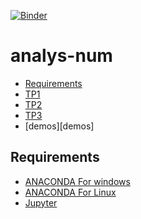 
[![Binder](https://mybinder.org/badge_logo.svg)](https://mybinder.org/v2/gh/barketi-ahlem/analys-num/main)
# analys-num
<!-- START doctoc generated TOC please keep comment here to allow auto update -->
<!-- DON'T EDIT THIS SECTION, INSTEAD RE-RUN doctoc TO UPDATE -->


- [Requirements](#requirements)
- [TP1][TP1]
- [TP2][TP2]
- [TP3][TP3]
- [demos][demos]
<!-- END doctoc generated TOC please keep comment here to allow auto update -->

## Requirements

* [ANACONDA For windows][ANACONDA] 
* [ANACONDA For Linux][ANACONDA]
* [Jupyter][Jup]

[ANACONDA]: https://www.anaconda.com/products/individual
[Jup]: https://jupyter.org/

[tp1]:https://github.com/barketi-ahlem/analys-num/tree/main/TP1
[TP2]:https://github.com/barketi-ahlem/analys-num/tree/main/tp2
[TP3]:https://github.com/barketi-ahlem/analys-num/tree/main/tp3
